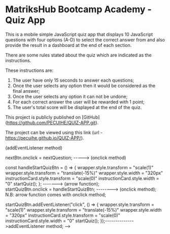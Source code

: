 # MatriksHub Bootcamp Academy - Quiz App

This is a mobile simple JavaScript quiz app that displays 10 JavaScript questions with four options (A-D) to select the correct answer from and also provide the result in a dashboard at the end of each section.

There are some rules stated about the quiz which are indicated as the instructions.

These instructions are:
1. The user have only 15 seconds to answer each questions;
2. Once the user selects any option then it would be considered as the final answer;
3. Once the user selects any option it can not be undone;
4. For each correct answer the user will be rewarded with 1 point;
5. The user's total score will be displayed at the end of the quiz.

This project is publicly published on [GitHub] (https://github.com/PECUIHE/QUIZ-APP.git).

The project can be viewed using this link (url - https://pecuihe.github.io/QUIZ-APP/).


<!-- 
<div class="attribution">
    Challenge by
    <a href="#" target="_blank"
      >MatriksHub BootCamp</a
    >. Coded by <a href="https://github.com/PECUIHE">PECUIHE</a>.
</div>

<style>
  .attribution {
    color: #646FF0;
    font-size: 14px;
    font-weight: bold;
    text-align: center;
    letter-spacing: 2px;
  }
  .attribution a {
    color: #d3d3d3;
    text-decoration: none;
  }
</style>

<script>
nextBtn.addEventListener("click",nextQuestion); -----> (addEventListener method)
nextBtn.onclick = nextQuestion; -----> (onclick method)

const handleStartQuizBtn = () => {
  wrapper.style.transform = "scale(1)"
  wrapper.style.transform = "translate(-15%)"
  wrapper.style.width = "320px"
  instructionCard.style.transform = "scale(0)"
  instructionCard.style.width = "0"
  startQuiz();
}; -------> (arrow function);   
startQuizBtn.onclick = handleStartQuizBtn; --------> (onclick method);
N.B: arrow function comes with onclick method;



startQuizBtn.addEventListener("click", () => {
  wrapper.style.transform = "scale(1)"
  wrapper.style.transform = "translate(-15%)"
  wrapper.style.width = "320px"
  instructionCard.style.transform = "scale(0)"
  instructionCard.style.width = "0"
  startQuiz();
});-------------->addEventListener method;
</script> -->

